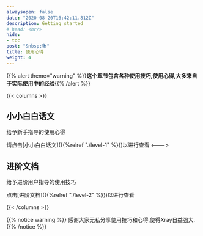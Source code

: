 ```yaml
---
alwaysopen: false
date: "2020-08-20T16:42:11.812Z"
description: Getting started
# head: <hr/>
hide:
- toc
post: "&nbsp;📚"
title: 使用心得
weight: 4
---
```


{{% alert theme="warning" %}}**这个章节包含各种使用技巧,使用心得,大多来自于实际使用中的经验**{{% /alert %}}

{{< columns >}} 	
## 小小白白话文
给予新手指导的使用心得
  
请点击[小小白白话文]({{%relref "./level-1" %}})以进行查看
<--->
## 进阶文档
给予进阶用户指导的使用技巧  
  
点击[进阶文档]({{%relref "./level-2" %}})以进行查看

{{< /columns >}}

{{% notice warning %}}
感谢大家无私分享使用技巧和心得,使得Xray日益强大.
{{% /notice %}}